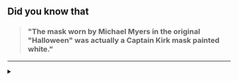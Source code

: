 ## Did you know that

<h3>
  <blockquote>
<!--START_SECTION:debris-->                                                                                                                                                                                                                                                      
"The mask worn by Michael Myers in the original "Halloween" was actually a Captain Kirk mask painted white."
<!--END_SECTION:debris-->
  </blockquote>
</h3>

-----

<details>
  <summary></summary>

<img src="https://github-readme-stats.vercel.app/api?show_icons=true&hide=issues&username=ekickx"> <img src="https://github-readme-stats.vercel.app/api/top-langs/?layout=compact&username=ekickx">

</details>
